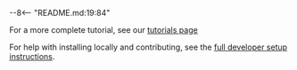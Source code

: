 --8<-- "README.md:19:84"

For a more complete tutorial, see our [tutorials page](tutorials.md)

For help with installing locally and contributing, see the [full developer setup instructions](developer-setup.md).
